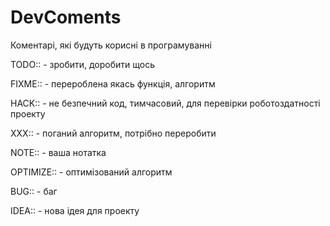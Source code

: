 # DevComents
Коментарі, які будуть корисні в програмуванні

TODO:: - зробити, доробити щось

FIXME:: - перероблена якась функція, алгоритм

HACK:: - не безпечний код, тимчасовий, для перевірки роботоздатності проекту

XXX:: - поганий алгоритм, потрібно переробити

NOTE:: - ваша нотатка

OPTIMIZE:: - оптимізований алгоритм

BUG:: - баг

IDEA:: - нова ідея для проекту


